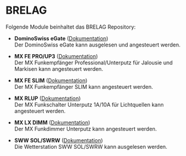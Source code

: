 # BRELAG

Folgende Module beinhaltet das BRELAG Repository:

- __DominoSwiss eGate__ ([Dokumentation](DominoSwissEGate))  
	Der DominoSwiss eGate kann ausgelesen und angesteuert werden.

- __MX FE PRO/UP3__ ([Dokumentation](DominoSwissMXFEShutter))  
	Der MX Funkempfänger Professional/Unterputz für Jalousie und Markisen kann angesteuert werden.

- __MX FE SLIM__ ([Dokumentation](DominoSwissMXFESLIM))  
	Der MX Funkempfänger SLIM kann angesteuert werden.

- __MX RLUP__ ([Dokumentation](DominoSwissMXRLUP))  
	Der MX Funkschalter Unterputz 1A/10A für Lichtquellen kann angesteuert werden.

- __MX LX DIMM__ ([Dokumentation](DominoSwissMXLXDIMM))  
	Der MX Funkdimmer Unterputz kann angesteuert werden.

- __SWW SOL/SWRW__ ([Dokumentation](DominoSwissWetterstation))  
	Die Wetterstation SWW SOL/SWRW kann ausgelesen werden.